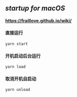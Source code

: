## *startup for macOS*

**https://fraillove.github.io/wiki/**

#### 直接运行
`yarn start`

#### 开机启动后台运行
`yarn load`

#### 取消开机自启动
`yarn unload`


